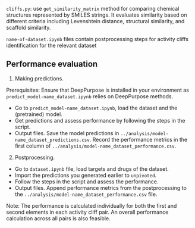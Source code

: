 `cliffs.py`: use  `get_similarity_matrix` method for comparing chemical structures represented by SMILES strings. 
It evaluates similarity based on different criteria including Levenshtein distance, structural similarity, and scaffold similarity.

`name-of-dataset.ipynb` files contain postprocessing steps for activity cliffs identification for the relevant dataset

## Performance evaluation

1. Making predictions. 

Prerequisites:
Ensure that DeepPurpose is installed in your environment as `predict_model-name_dataset.ipynb` relies on DeepPurpose methods.

- Go to `predict_model-name_dataset.ipynb`, load the dataset and the (pretrained) model. 
- Get predictions and assess performance by following the steps in the script. 
- Output files. Save the model predictions in `../analysis/model-name_dataset_predictions.csv`. Record the performance metrics in the first column of  `../analysis/model-name_dataset_performance.csv`.

2. Postprocessing. 
- Go to `dataset.ipynb` file, load targets and drugs of the dataset.
- Import the predictions you generated earlier to `unpivoted`.
- Follow the steps in the script and assess the performance. 
- Output files. Append performance metrics from the postprocessing to the `../analysis/model-name_dataset_performance.csv` file.

Note: The performance is calculated individually for both the first and second elements in each activity cliff pair. An overall performance calculation across all pairs is also feasible.
